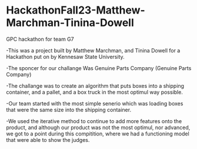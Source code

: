 # HackathonFall23-Matthew-Marchman-Tinina-Dowell
GPC hackathon for team G7

-This was a project built by Matthew Marchman, and Tinina Dowell for a Hackathon put on by Kennesaw 
State University. 

-The sponcer for our challange Was Genuine Parts Company (Genuine Parts Company)

-The challange was to create an algorithm that puts boxes into a shipping container, and a pallet, and a box truck in the most optimul way possible.

-Our team started with the most simple senerio which was loading boxes that were the same size into the shipping container.

-We used the iterative method to continue to add more features onto the product, and although our product was not the most optimul, nor advanced, we got to a point during this compitition, where we had a functioning model that
were able to show the judges.
